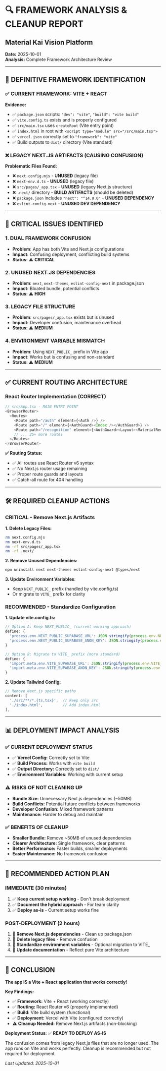 # 🔍 **FRAMEWORK ANALYSIS & CLEANUP REPORT**
## Material Kai Vision Platform

**Date:** 2025-10-01  
**Analysis:** Complete Framework Architecture Review

---

## 🎯 **DEFINITIVE FRAMEWORK IDENTIFICATION**

### **✅ CURRENT FRAMEWORK: VITE + REACT**

**Evidence:**
- ✅ `package.json` scripts: `"dev": "vite"`, `"build": "vite build"`
- ✅ `vite.config.ts` exists and is properly configured
- ✅ `src/main.tsx` uses `createRoot` (Vite entry point)
- ✅ `index.html` in root with `<script type="module" src="/src/main.tsx">`
- ✅ `vercel.json` correctly set to `"framework": "vite"`
- ✅ Build outputs to `dist/` directory (Vite standard)

### **❌ LEGACY NEXT.JS ARTIFACTS (CAUSING CONFUSION)**

**Problematic Files Found:**
- ❌ `next.config.mjs` - **UNUSED** (legacy file)
- ❌ `next-env.d.ts` - **UNUSED** (legacy file)
- ❌ `src/pages/_app.tsx` - **UNUSED** (legacy Next.js structure)
- ❌ `.next/` directory - **BUILD ARTIFACTS** (should be deleted)
- ❌ `package.json` includes `"next": "^14.0.0"` - **UNUSED DEPENDENCY**
- ❌ `eslint-config-next` - **UNUSED DEV DEPENDENCY**

---

## 🚨 **CRITICAL ISSUES IDENTIFIED**

### **1. DUAL FRAMEWORK CONFUSION**
- **Problem:** App has both Vite and Next.js configurations
- **Impact:** Confusing deployment, conflicting build systems
- **Status:** ⚠️ **CRITICAL**

### **2. UNUSED NEXT.JS DEPENDENCIES**
- **Problem:** `next`, `next-themes`, `eslint-config-next` in package.json
- **Impact:** Bloated bundle, potential conflicts
- **Status:** ⚠️ **HIGH**

### **3. LEGACY FILE STRUCTURE**
- **Problem:** `src/pages/_app.tsx` exists but is unused
- **Impact:** Developer confusion, maintenance overhead
- **Status:** ⚠️ **MEDIUM**

### **4. ENVIRONMENT VARIABLE MISMATCH**
- **Problem:** Using `NEXT_PUBLIC_` prefix in Vite app
- **Impact:** Works but is confusing and non-standard
- **Status:** ⚠️ **MEDIUM**

---

## ✅ **CURRENT ROUTING ARCHITECTURE**

### **React Router Implementation (CORRECT)**
```typescript
// src/App.tsx - MAIN ENTRY POINT
<BrowserRouter>
  <Routes>
    <Route path="/auth" element={<Auth />} />
    <Route path="/" element={<AuthGuard><Index /></AuthGuard>} />
    <Route path="/recognition" element={<AuthGuard><Layout><MaterialRecognition /></Layout></AuthGuard>} />
    // ... 25+ more routes
  </Routes>
</BrowserRouter>
```

**✅ Routing Status:**
- ✅ All routes use React Router v6 syntax
- ✅ No Next.js router usage remaining
- ✅ Proper route guards and layouts
- ✅ Catch-all route for 404 handling

---

## 🛠️ **REQUIRED CLEANUP ACTIONS**

### **CRITICAL - Remove Next.js Artifacts**

**1. Delete Legacy Files:**
```bash
rm next.config.mjs
rm next-env.d.ts
rm -rf src/pages/_app.tsx
rm -rf .next/
```

**2. Remove Unused Dependencies:**
```bash
npm uninstall next next-themes eslint-config-next @types/next
```

**3. Update Environment Variables:**
- Keep `NEXT_PUBLIC_` prefix (handled by vite.config.ts)
- Or migrate to `VITE_` prefix for clarity

### **RECOMMENDED - Standardize Configuration**

**1. Update vite.config.ts:**
```typescript
// Option A: Keep NEXT_PUBLIC_ (current working approach)
define: {
  'process.env.NEXT_PUBLIC_SUPABASE_URL': JSON.stringify(process.env.NEXT_PUBLIC_SUPABASE_URL),
  'process.env.NEXT_PUBLIC_SUPABASE_ANON_KEY': JSON.stringify(process.env.NEXT_PUBLIC_SUPABASE_ANON_KEY),
}

// Option B: Migrate to VITE_ prefix (more standard)
define: {
  'import.meta.env.VITE_SUPABASE_URL': JSON.stringify(process.env.VITE_SUPABASE_URL),
  'import.meta.env.VITE_SUPABASE_ANON_KEY': JSON.stringify(process.env.VITE_SUPABASE_ANON_KEY),
}
```

**2. Update Tailwind Config:**
```typescript
// Remove Next.js specific paths
content: [
  './src/**/*.{ts,tsx}',  // Keep only src
  './index.html',         // Add index.html
],
```

---

## 📊 **DEPLOYMENT IMPACT ANALYSIS**

### **✅ CURRENT DEPLOYMENT STATUS**
- ✅ **Vercel Config:** Correctly set to Vite
- ✅ **Build Process:** Works with `vite build`
- ✅ **Output Directory:** Correctly set to `dist/`
- ✅ **Environment Variables:** Working with current setup

### **⚠️ RISKS OF NOT CLEANING UP**
- **Bundle Size:** Unnecessary Next.js dependencies (~50MB)
- **Build Conflicts:** Potential future conflicts between frameworks
- **Developer Confusion:** Mixed framework patterns
- **Maintenance:** Harder to debug and maintain

### **✅ BENEFITS OF CLEANUP**
- **Smaller Bundle:** Remove ~50MB of unused dependencies
- **Clearer Architecture:** Single framework, clear patterns
- **Better Performance:** Faster builds, smaller deployments
- **Easier Maintenance:** No framework confusion

---

## 🎯 **RECOMMENDED ACTION PLAN**

### **IMMEDIATE (30 minutes)**
1. ✅ **Keep current setup working** - Don't break deployment
2. ✅ **Document the hybrid approach** - For team clarity
3. ✅ **Deploy as-is** - Current setup works fine

### **POST-DEPLOYMENT (2 hours)**
1. 🔄 **Remove Next.js dependencies** - Clean up package.json
2. 🔄 **Delete legacy files** - Remove confusion
3. 🔄 **Standardize environment variables** - Optional migration to VITE_
4. 🔄 **Update documentation** - Reflect pure Vite architecture

---

## 🎉 **CONCLUSION**

**The app IS a Vite + React application that works correctly!**

**Key Findings:**
- ✅ **Framework:** Vite + React (working correctly)
- ✅ **Routing:** React Router v6 (properly implemented)
- ✅ **Build:** Vite build system (functional)
- ✅ **Deployment:** Vercel with Vite (configured correctly)
- ⚠️ **Cleanup Needed:** Remove Next.js artifacts (non-blocking)

**Deployment Status:** ✅ **READY TO DEPLOY AS-IS**

The confusion comes from legacy Next.js files that are no longer used. The app runs on Vite and works perfectly. Cleanup is recommended but not required for deployment.

*Last Updated: 2025-10-01*
